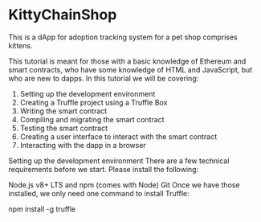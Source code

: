 # KittyChainShop
This is a dApp for adoption tracking system  for a pet shop comprises kittens.

This tutorial is meant for those with a basic knowledge of Ethereum and smart contracts, who have some knowledge of HTML and JavaScript, but who are new to dapps.
In this tutorial we will be covering:

1. Setting up the development environment
2. Creating a Truffle project using a Truffle Box
3. Writing the smart contract
4. Compiling and migrating the smart contract
5. Testing the smart contract
6. Creating a user interface to interact with the smart contract
7. Interacting with the dapp in a browser

Setting up the development environment
There are a few technical requirements before we start.
Please install the following:

Node.js v8+ LTS and npm (comes with Node)
Git
Once we have those installed, we only need one command to install Truffle:

npm install -g truffle
